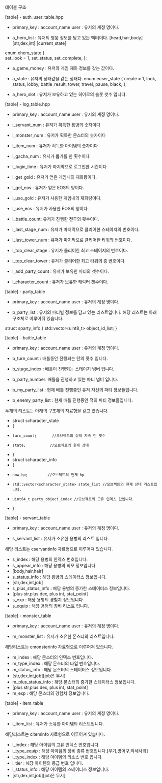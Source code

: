 테이블 구조

[table] - auth_user_table.hpp


- primary_key : account_name user : 유저의 계정 명이다.

- a_hero_list : 유저의 영웅 정보를 담고 있는 벡터이다.
[head,hair,body]
[str,dex,int]
[current_state]

enum ehero_state
{   
    set_look = 1,
    set_status,
    set_complete,
};

- a_game_money : 유저의 게임 재화 정보를 갖는 값이다.

- a_state : 유저의 상태값을 같는 상태다.
enum euser_state
{
    create = 1,
    look,
    status,
    lobby,
    battle_result,
    tower,
    travel,
    pause,
    black,
};

- a_hero_slot : 유저가 보유하고 있는 히어로의 슬롯 갯수 입니다.





[table] - log_table.hpp


- primary_key : account_name user : 유저의 계정 명이다.

- l_servant_num : 유저가 획득한 용벙의 숫자이다

- l_monster_num : 유저가 획득한 몬스터의 숫자이다

- l_item_num    : 유저가 획득한 아이템의 숫자이다

- l_gacha_num   : 유저가 뽑기를 한 횟수이다

- l_login_time  : 유저가 마지막으로 로그인한 시간이다

- l_get_gold    : 유저가 얻은 게임내의 재화량이다.

- l_get_eos     : 유저가 얻은 EOS의 양이다.

- l_use_gold    : 유저가 사용한 게임내의 재화량이다.

- l_use_eos     : 유저가 사용한 EOS의 양이다.

- l_battle_count: 유저가 진행한 전투의 횟수이다.

- l_last_stage_num : 유저가 마지막으로 클리어한 스테이지의 번호이다.

- l_last_tower_num : 유저가 마지막으로 클리어한 타워의 번호이다.

- l_top_clear_stage : 유저가 클리어한 최고 스테이지의 번호이다.

- l_top_clear_tower : 유저가 클리어한 최고 타워의 층 번호이다.

- l_add_party_count     : 유저가 보유한 파티의 갯수이다.

- l_character_count : 유저가 보유한 캐릭터 갯수이다.



[table] - party_table


- primary_key : account_name user : 유저의 계정 명이다.

- p_party_list : 유저의 파티별 정보를 담고 있는 리스트입니다.
해당 리스트는 아래 구조체로 이루어줘 있습니다.

struct sparty_info
{
    std::vector<uint8_t> object_id_list;
}



[table] - battle_table


- primary_key : account_name user : 유저의 계정 명이다.

- b_turn_count  : 배틀동안 진행되는 턴의 횟수 입니다.

- b_stage_index : 배틀이 진행되는 스테이지 넘버 입니다.

- b_party_number: 배틀을 진행하고 있는 파티 넘버 입니다.


- b_my_party_list : 현재 배틀 진행중인 유저 자신의 파티 정보들입니다.

- b_enemy_party_list : 현재 배틀 진행중인 적의 파티 정보들입니다.

두개의 리스트는 아래의 구조체의 자료형을 갖고 있습니다.

- struct scharacter_state
- {
-     turn_count;       //오브젝트의 상태 지속 턴 횟수
-     state;           //오브젝트의 현재 상태
- }
- struct scharacter_info
- {
-     now_hp;         //오브젝트의 현재 hp
-     std::vector<scharacter_state> state_list //오브젝트의 현재 상태 리스트입니다.
-     uint64_t party_object_index //오브젝트의 고유 인덱스 값입니다.
- }


[table] - servant_table

- primary_key : account_name user : 유저의 계정 명이다.

- s_servant_list : 유저가 소유한 용병의 리스트 입니다.

해당 리스트는 cservantinfo 자료형으로 이루어져 있습니다.
- s_index             : 해당 용병의 인덱스 번호입니다.
- s_appear_info       : 해당 용병의 외모 정보입니다.
- [body,hair,hair]
- s_status_info       : 해당 용병의 스테이터스 정보입니다.
- [str,dex,int,job]
- s_plus_status_info  : 해당 용병의 증가한 스테이터스 정보입니다.
- [plus str,plus dex, plus int, stat_point]
- s_exp               : 해당 용병의 경험치 정보입니다.
- s_equip             : 해당 용병의 장비 리스트 입니다.

[table] - monster_table

- primary_key : account_name user : 유저의 계정 명이다.

- m_monster_list : 유저가 소유한 몬스터의 리스트입니다.

해당리스트는 cmonsterinfo 자료형으로 이루어져 있습니다.
- m_index             : 해당 몬스터의 인덱스 번호입니다.
- m_type_index        : 해당 몬스터의 타입 번호입니다.
- m_status_info       : 해당 몬스터의 스테이터스 정보입니다.
- [str,dex,int,job][job은 무시]
- m_plus_status_info  : 해당 몬스터의 증가한 스테이터스 정보입니다.
- [plus str,plus dex, plus int, stat_point]
- m_exp               : 해당 몬스터의 경험치 정보입니다.


[table] - item_table

- primary_key : account_name user : 유저의 계정 명이다.

- i_item_list : 유저가 소유한 아이템의 리스트입니다.

해당리스트는 citeminfo 자료형으로 이루어져 있습니다.
- i_index             : 해당 아이템의 고유 인덱스 번호입니다.
- i_type_equip        : 해당 아이템의 장비 종류 번호입니다.[무기,방어구,악세사리]
- i_type_index        : 해당 아이템의 리소스 번호 입니다.
- i_tier              : 해당 아이템의 등급 번호 입니다.
- i_status_info       : 해당 아이템의 스테이터스 정보입니다.
- [str,dex,int,job][job은 무시]